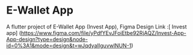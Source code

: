 # E-Wallet App

A flutter project of E-Wallet App (Invest App),
Figma Design Link :[ Invest app]
(https://www.figma.com/file/yPdfYEvJFoiEtbe92RjAQZ/Invest-App-App-design?type=design&node-id=0%3A1&mode=design&t=wJqdyaIIguvwlNUN-1) 
